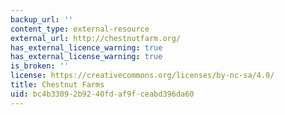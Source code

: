 ```yaml
---
backup_url: ''
content_type: external-resource
external_url: http://chestnutfarm.org/
has_external_licence_warning: true
has_external_license_warning: true
is_broken: ''
license: https://creativecommons.org/licenses/by-nc-sa/4.0/
title: Chestnut Farms
uid: bc4b3309-2b92-40fd-af9f-ceabd396da60
---
```

